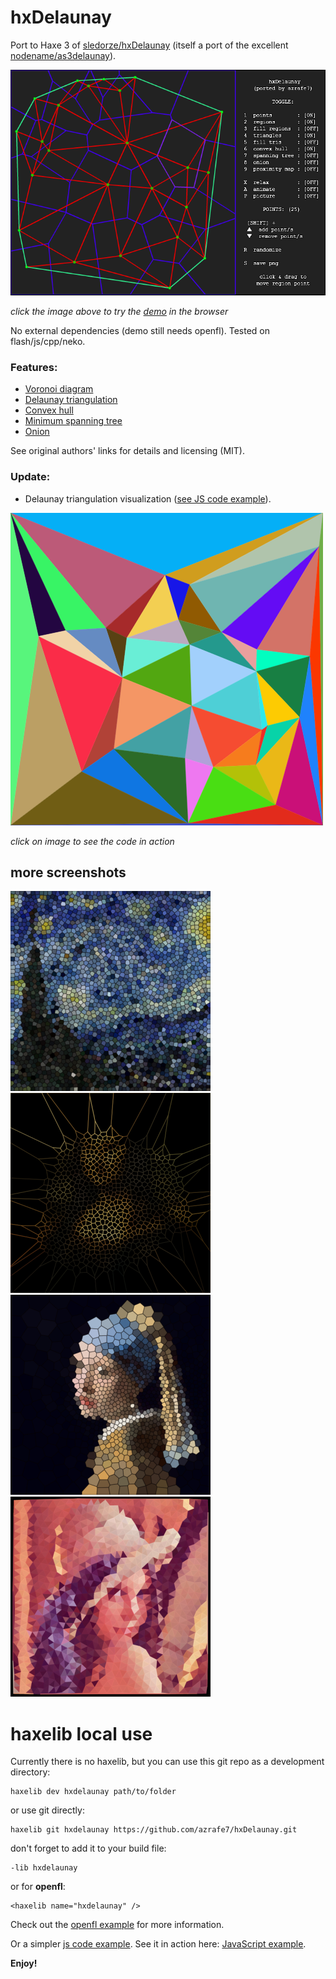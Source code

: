 hxDelaunay
==========

Port to Haxe 3 of [sledorze/hxDelaunay](https://github.com/sledorze/hxDelaunay) (itself a port of the excellent [nodename/as3delaunay](https://github.com/nodename/as3delaunay)).

[![click for js demo](screenshots/screenshot.png)](https://rawgit.com/azrafe7/hxdelaunay/master/bin/html5/bin/index.html)

_click the image above to try the [demo](https://rawgit.com/azrafe7/hxdelaunay/master/bin/html5/bin/index.html) in the browser_

No external dependencies (demo still needs openfl). Tested on flash/js/cpp/neko.

### Features: ###

 - [Voronoi diagram](http://en.wikipedia.org/wiki/Voronoi)
 - [Delaunay triangulation](http://en.wikipedia.org/wiki/Delaunay_triangulation)
 - [Convex hull](http://en.wikipedia.org/wiki/Convex_hull)
 - [Minimum spanning tree](http://en.wikipedia.org/wiki/Euclidean_minimum_spanning_tree)
 - [Onion](http://cgm.cs.mcgill.ca/~orm/ontri.html)

See original authors' links for details and licensing (MIT).


### Update:

- Delaunay triangulation visualization ([see JS code example](src/DemoJs.hx)).

[![](screenshots/delaunay.png)](https://rawgit.com/azrafe7/hxDelaunay/master/bin/js/index.html)

_click on image to see the code in action_

## more screenshots

![](screenshots/starry-night-voronoi.png) ![](screenshots/mona-lisa-hollow-voronoi.png)
![](screenshots/girl-pearl-earring-voronoi.png) ![](screenshots/lena-voronoi.png)

# haxelib local use

Currently there is no haxelib, but you can use this git repo as a development directory:

```
haxelib dev hxdelaunay path/to/folder
```

or use git directly:

```
haxelib git hxdelaunay https://github.com/azrafe7/hxDelaunay.git
```

don't forget to add it to your build file:

```
-lib hxdelaunay
```

or for **openfl**:

```
<haxelib name="hxdelaunay" />
```


Check out the [openfl example](src/Demo.hx) for more information.


Or a simpler [js code example](src/DemoJs.hx). See it in action here: [JavaScript example](https://rawgit.com/azrafe7/hxDelaunay/master/bin/js/index.html).

**Enjoy!**

